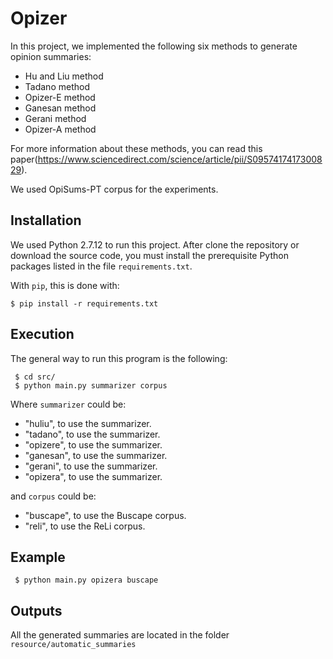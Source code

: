 # Opizer

In this project, we implemented the following six methods to generate opinion summaries:
- Hu and Liu method
- Tadano method
- Opizer-E method
- Ganesan method
- Gerani method
- Opizer-A method

For more information about these methods, you can read this paper(https://www.sciencedirect.com/science/article/pii/S0957417417300829).

We used  OpiSums-PT corpus for the experiments.


## Installation
We used Python 2.7.12 to run this project. After clone the repository or download the source code, you must install the prerequisite Python packages listed in the file `requirements.txt`.

With `pip`, this is done with:

    $ pip install -r requirements.txt


## Execution
The general way to run this program is the following:
```
 $ cd src/
 $ python main.py summarizer corpus
```
Where `summarizer` could be:
- "huliu", to use the summarizer.
- "tadano", to use the summarizer.
- "opizere", to use the summarizer.
- "ganesan", to use the summarizer.
- "gerani", to use the summarizer.
- "opizera", to use the summarizer.

and `corpus` could be:
- "buscape", to use the Buscape corpus.
- "reli", to use the ReLi corpus.

## Example
```
 $ python main.py opizera buscape
```

## Outputs
All the generated summaries are located in the folder `resource/automatic_summaries`
